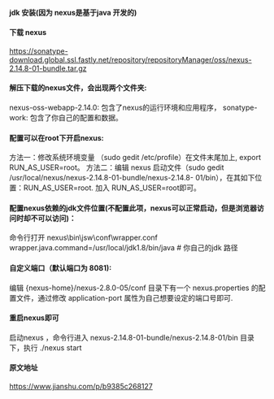#### jdk 安装(因为 nexus是基于java 开发的)

#### 下载 nexus
https://sonatype-download.global.ssl.fastly.net/repository/repositoryManager/oss/nexus-2.14.8-01-bundle.tar.gz

#### 解压下载的nexus文件，会出现两个文件夹: 
nexus-oss-webapp-2.14.0: 包含了nexus的运行环境和应用程序，
sonatype-work: 包含了你自己的配置和数据。

#### 配置可以在root下开启nexus:
方法一：修改系统环境变量 （sudo gedit /etc/profile）在文件末尾加上, export RUN_AS_USER=root。
方法二：编辑 nexus 启动文件（sudo gedit /usr/local/nexus/nexus-2.14.8-01-bundle/nexus-2.14.8- 01/bin），在其如下位置：RUN_AS_USER=root. 加入 RUN_AS_USER=root即可。

#### 配置nexus依赖的jdk文件位置(不配置此项，nexus可以正常启动，但是浏览器访问时却不可以访问)：
命令行打开 nexus\bin\jsw\conf\wrapper.conf
wrapper.java.command=/usr/local/jdk1.8/bin/java  # 你自己的jdk 路径

#### 自定义端口（默认端口为 8081):
编辑 {nexus-home}/nexus-2.8.0-05/conf 目录下有一个 nexus.properties 的配置文件，通过修改 application-port 属性为自己想要设定的端口号即可.

#### 重启nexus即可
启动nexus ，命令行进入 nexus-2.14.8-01-bundle/nexus-2.14.8-01/bin 目录下，执行 ./nexus start 

#### 原文地址
https://www.jianshu.com/p/b9385c268127